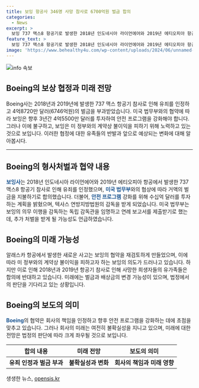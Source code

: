 ```yaml
---
title: 보잉 항공사 346명 사망 참사로 6700억원 벌금 합의
categories:
  - News
excerpt: >
  보잉 737 맥스8 항공기로 발생한 2018년 인도네시아 라이언에어와 2019년 에티오피아 항공 참사에 대한 보잉의 유죄 인정으로 4억8720만 달러의 벌금과 3년간의 안전 프로그램 강화를 결정했다. 이에 대한 캘리포니아 엘세군도의 보잉사 건물에 보잉 로고가 보이는 사진과 함께, 보잉이 유죄를 인정하고 형사처벌을 면하는 것은 아니며, 알래스카 항공 패널 파손 사건에 대한 처벌은 따로 가능하다는 보도가 뉴욕타임스를 통해 전해졌다.
feature_text: >
  보잉 737 맥스8 항공기로 발생한 2018년 인도네시아 라이언에어와 2019년 에티오피아 항공 참사에 대한 보잉의 유죄 인정으로 4억8720만 달러의 벌금과 3년간의 안전 프로그램 강화를 결정했다. 이에 대한 캘리포니아 엘세군도의 보잉사 건물에 보잉 로고가 보이는 사진과 함께, 보잉이 유죄를 인정하고 형사처벌을 면하는 것은 아니며, 알래스카 항공 패널 파손 사건에 대한 처벌은 따로 가능하다는 보도가 뉴욕타임스를 통해 전해졌다.
image: 'https://www.behealthy4u.com/wp-content/uploads/2024/06/unnamed-file.png'
---
```


<p><img src="https://www.behealthy4u.com/wp-content/uploads/2024/06/unnamed-file.png" alt="info 속보" /></p>

<h2>Boeing의 보상 협정과 미래 전망</h2>

<p data-ke-size="size16">Boeing사는 2018년과 2019년에 발생한 737 맥스 항공기 참사로 인해 유죄를 인정하고 4억8720만 달러(6746억원)의 벌금을 부과받았습니다. 미국 법무부와의 협약에 따라 보잉은 향후 3년간 4억5500만 달러를 투자하여 안전 프로그램을 강화해야 합니다. 그러나 이에 불구하고, 보잉은 미 정부와의 계약상 불이익을 피하기 위해 노력하고 있는 것으로 보입니다. 이러한 협정에 대한 유족들의 반발과 앞으로 예상되는 변화에 대해 알아봅시다.</p>

<hr>

<h2 data-ke-size="size26">Boeing의 형사처벌과 협약 내용</h2>

<p><b><span style="color: #1a5490;">보잉사</span></b>는 2018년 인도네시아 라이언에어와 2019년 에티오피아 항공에서 발생한 737 맥스8 항공기 참사로 인해 유죄를 인정했으며, <b><span style="color: #1a5490;">미국 법무부</span></b>와의 협상에 따라 거액의 벌금을 지불하기로 합의했습니다. 더불어, <b><span style="color: #1a5490;">안전 프로그램</span></b> 강화를 위해 수십억 달러를 투자하는 계획을 밝혔으며, 텍사스 연방지방법원의 감독을 받게 되었습니다. 미국 법무부는 보잉의 의무 이행을 감독하는 독립 감독관을 임명하고 연례 보고서를 제출받기로 했는데, 추가 처벌을 받게 될 가능성도 언급하였습니다.</p>

<h2 data-ke-size="size26">Boeing의 미래 가능성</h2>

<p>알래스카 항공에서 발생한 새로운 사고는 보잉의 협약을 재검토하게 만들었으며, 이에 따라 미 정부와의 계약상 불이익을 피하고자 하는 보잉의 의도가 드러나고 있습니다. 하지만 이로 인해 2018년과 2019년 항공기 참사로 인해 사망한 희생자들의 유가족들은 합의에 반대하고 있습니다. 미래에는 벌금과 배상금의 변경 가능성이 있으며, 법정에서의 판단을 기다리고 있는 상황입니다.</p>

<h2 data-ke-size="size26">Boeing의 보도의 의미</h2>

<p><b><span style="color: #1a5490;">Boeing</span></b>의 협약은 회사의 책임을 인정하고 향후 안전 프로그램을 강화하는 데에 초점을 맞추고 있습니다. 그러나 회사의 미래는 여전히 불확실성을 지니고 있으며, 미래에 대한 전망은 법정의 판단에 따라 크게 좌우될 것으로 보입니다.</p>

<table>
    <thead>
        <tr>
            <th style="text-align: center;">합의 내용</th>
            <th style="text-align: center;">미래 전망</th>
            <th style="text-align: center;">보도의 의미</th>
        </tr>
    </thead>
    <tbody>
        <tr>
            <td style="text-align: center; height: 17px;"><b>유죄 인정과 벌금 부과</b></td>
            <td style="text-align: center; height: 17px;"><b>불확실성과 변화</b></td>
            <td style="text-align: center; height: 17px;"><b>회사의 책임과 미래 영향</b></td>
        </tr>
    </tbody>
</table>
생생한 뉴스, <a href="https://opensis.kr" rel="dofollow">opensis.kr</a>


